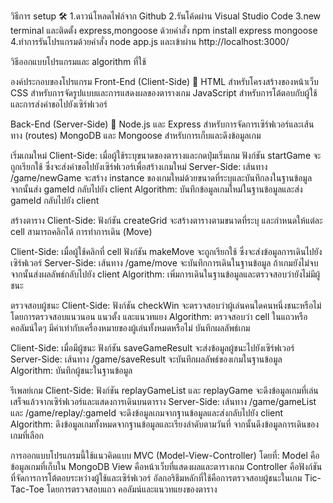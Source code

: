 วิธีการ setup 🛠
1.ดาวน์โหลดไฟล์จาก Github
2.รันโค้ดผ่าน Visual Studio Code
3.new terminal และติดตั้ง express,mongoose ด้วยคำสั่ง npm install express mongoose
4.ทำการรันโปรแกรมด้วยคำสั่ง node app.js และเข้าผ่าน http://localhost:3000/

วิธีออกแบบโปรแกรมและ algorithm ที่ใช้ 

องค์ประกอบของโปรแกรม 
Front-End (Client-Side) 📱
HTML สำหรับโครงสร้างของหน้าเว็บ
CSS สำหรับการจัดรูปแบบและการแสดงผลของตารางเกม
JavaScript สำหรับการโต้ตอบกับผู้ใช้และการส่งคำขอไปยังเซิร์ฟเวอร์

Back-End (Server-Side) 💾
Node.js และ Express สำหรับการจัดการเซิร์ฟเวอร์และเส้นทาง (routes)
MongoDB และ Mongoose สำหรับการเก็บและดึงข้อมูลเกม

เริ่มเกมใหม่
Client-Side: เมื่อผู้ใช้ระบุขนาดของตารางและกดปุ่มเริ่มเกม ฟังก์ชัน startGame จะถูกเรียกใช้ ซึ่งจะส่งคำขอไปยังเซิร์ฟเวอร์เพื่อสร้างเกมใหม่
Server-Side: เส้นทาง /game/newGame จะสร้าง instance ของเกมใหม่ด้วยขนาดที่ระบุและบันทึกลงในฐานข้อมูล จากนั้นส่ง gameId กลับไปยัง client
Algorithm: บันทึกข้อมูลเกมใหม่ในฐานข้อมูลและส่ง gameId กลับไปยัง client

สร้างตาราง
Client-Side: ฟังก์ชัน createGrid จะสร้างตารางตามขนาดที่ระบุ และกำหนดให้แต่ละ cell สามารถคลิกได้
การทำการเดิน (Move)

Client-Side: เมื่อผู้ใช้คลิกที่ cell ฟังก์ชัน makeMove จะถูกเรียกใช้ ซึ่งจะส่งข้อมูลการเดินไปยังเซิร์ฟเวอร์
Server-Side: เส้นทาง /game/move จะบันทึกการเดินในฐานข้อมูล ถ้าเกมยังไม่จบ จากนั้นส่งผลลัพธ์กลับไปยัง client
Algorithm: เพิ่มการเดินในฐานข้อมูลและตรวจสอบว่ายังไม่มีผู้ชนะ

ตรวจสอบผู้ชนะ
Client-Side: ฟังก์ชัน checkWin จะตรวจสอบว่าผู้เล่นคนใดคนหนึ่งชนะหรือไม่ โดยการตรวจสอบแนวนอน แนวตั้ง และแนวทแยง
Algorithm: ตรวจสอบว่า cell ในแถวหรือคอลัมน์ใดๆ มีค่าเท่ากับเครื่องหมายของผู้เล่นทั้งหมดหรือไม่
บันทึกผลลัพธ์เกม

Client-Side: เมื่อมีผู้ชนะ ฟังก์ชัน saveGameResult จะส่งข้อมูลผู้ชนะไปยังเซิร์ฟเวอร์
Server-Side: เส้นทาง /game/saveResult จะบันทึกผลลัพธ์ของเกมในฐานข้อมูล
Algorithm: บันทึกผู้ชนะในฐานข้อมูล

รีเพลย์เกม
Client-Side: ฟังก์ชัน replayGameList และ replayGame จะดึงข้อมูลเกมที่เล่นเสร็จแล้วจากเซิร์ฟเวอร์และแสดงการเดินบนตาราง
Server-Side: เส้นทาง /game/gameList และ /game/replay/:gameId จะดึงข้อมูลเกมจากฐานข้อมูลและส่งกลับไปยัง client
Algorithm: ดึงข้อมูลเกมทั้งหมดจากฐานข้อมูลและเรียงลำดับตามวันที่ จากนั้นดึงข้อมูลการเดินของเกมที่เลือก

การออกแบบโปรแกรมนี้ใช้แนวคิดแบบ MVC (Model-View-Controller) โดยที่:
Model คือข้อมูลเกมที่เก็บใน MongoDB
View คือหน้าเว็บที่แสดงผลและตารางเกม
Controller คือฟังก์ชันที่จัดการการโต้ตอบระหว่างผู้ใช้และเซิร์ฟเวอร์
อัลกอริธึมหลักที่ใช้คือการตรวจสอบผู้ชนะในเกม Tic-Tac-Toe โดยการตรวจสอบแถว คอลัมน์และแนวทแยงของตาราง
